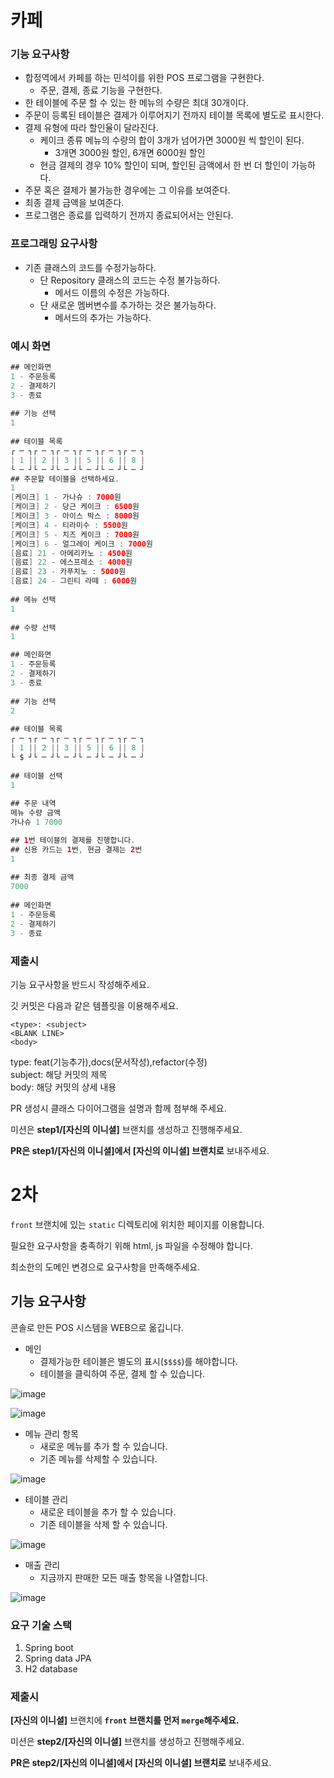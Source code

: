 # 카페 

### 기능 요구사항

- 합정역에서 카페를 하는 민석이를 위한 POS 프로그램을 구현한다.
  - 주문, 결제, 종료 기능을 구현한다.
- 한 테이블에 주문 할 수 있는 한 메뉴의 수량은 최대 30개이다.
- 주문이 등록된 테이블은 결제가 이루어지기 전까지 테이블 목록에 별도로 표시한다.
- 결제 유형에 따라 할인율이 달라진다.
  - 케이크 종류 메뉴의 수량의 합이 3개가 넘어가면  3000원 씩 할인이 된다.
    - 3개면 3000원 할인, 6개면 6000원 할인
  - 현금 결제의 경우 10% 할인이 되며, 할인된 금액에서 한 번 더 할인이 가능하다.
- 주문 혹은 결제가 불가능한 경우에는 그 이유를 보여준다.
- 최종 결제 금액을 보여준다.
- 프로그램은 종료를 입력하기 전까지 종료되어서는 안된다.

### 프로그래밍 요구사항

- 기존 클래스의 코드를 수정가능하다.
  - 단 Repository 클래스의 코드는 수정 불가능하다.
    - 메서드 이름의 수정은 가능하다.
  - 단 새로운 멤버변수를 추가하는 것은 불가능하다.
    - 메서드의 추가는 가능하다.

### 예시 화면

```java
## 메인화면
1 - 주문등록
2 - 결제하기
3 - 종료
  
## 기능 선택
1
  
## 테이블 목록
┌ ─ ┐┌ ─ ┐┌ ─ ┐┌ ─ ┐┌ ─ ┐┌ ─ ┐
| 1 || 2 || 3 || 5 || 6 || 8 |
└ ─ ┘└ ─ ┘└ ─ ┘└ ─ ┘└ ─ ┘└ ─ ┘
## 주문할 테이블을 선택하세요.
1
[케이크] 1 - 가나슈 : 7000원
[케이크] 2 - 당근 케이크 : 6500원
[케이크] 3 - 아이스 박스 : 8000원
[케이크] 4 - 티라미수 : 5500원
[케이크] 5 - 치즈 케이크 : 7000원
[케이크] 6 - 얼그레이 케이크 : 7000원
[음료] 21 - 아메리카노 : 4500원
[음료] 22 - 에스프레소 : 4000원
[음료] 23 - 카푸치노 : 5000원
[음료] 24 - 그린티 라떼 : 6000원
  
## 메뉴 선택
1
  
## 수량 선택
1

## 메인화면
1 - 주문등록
2 - 결제하기
3 - 종료
  
## 기능 선택
2
  
## 테이블 목록
┌ ─ ┐┌ ─ ┐┌ ─ ┐┌ ─ ┐┌ ─ ┐┌ ─ ┐
| 1 || 2 || 3 || 5 || 6 || 8 |
└ $ ┘└ ─ ┘└ ─ ┘└ ─ ┘└ ─ ┘└ ─ ┘
  
## 테이블 선택
1
  
## 주문 내역
메뉴 수량 금액
가나슈 1 7000

## 1번 테이블의 결제를 진행합니다. 
## 신용 카드는 1번, 현금 결제는 2번 
1
  
## 최종 결제 금액
7000
  
## 메인화면
1 - 주문등록
2 - 결제하기
3 - 종료
```



### 제출시

기능 요구사항을 반드시 작성해주세요.

깃 커밋은 다음과 같은 템플릿을 이용해주세요.
```
<type>: <subject>
<BLANK LINE>
<body>
```
type: feat(기능추가),docs(문서작성),refactor(수정)  
subject: 해당 커밋의 제목  
body: 해당 커밋의 상세 내용  

PR 생성시 클래스 다이어그램을 설명과 함께 첨부해 주세요.

미션은 **step1/[자신의 이니셜]** 브랜치를 생성하고 진행해주세요.

**PR은 step1/[자신의 이니셜]에서 [자신의 이니셜] 브랜치로** 보내주세요.



# 2차

`front` 브랜치에 있는 `static` 디렉토리에 위치한 페이지를 이용합니다.

필요한 요구사항을 충족하기 위해 html, js 파일을 수정해야 합니다.

최소한의 도메인 변경으로 요구사항을 만족해주세요.

## 기능 요구사항

콘솔로 만든 POS 시스템을 WEB으로 옮깁니다.

- 메인
  - 결제가능한 테이블은 별도의 표시(`$$$$`)를 해야합니다.
  - 테이블을 클릭하여 주문, 결제 할 수 있습니다.

![image](https://user-images.githubusercontent.com/13347548/87826171-5d67b400-c8b3-11ea-9459-1036618206d7.png)

![image](https://user-images.githubusercontent.com/13347548/87826327-a91a5d80-c8b3-11ea-82ff-f8b1297f5ca3.png)

- 메뉴 관리 항목
  - 새로운 메뉴를 추가 할 수 있습니다.
  - 기존 메뉴를 삭제할 수 있습니다.

![image](https://user-images.githubusercontent.com/13347548/87826223-75d7ce80-c8b3-11ea-8005-2fbbe02274fb.png)

- 테이블 관리
  - 새로운 테이블을 추가 할 수 있습니다.
  - 기존 테이블을 삭제 할 수 있습니다.

![image](https://user-images.githubusercontent.com/13347548/87826266-88520800-c8b3-11ea-926d-12ee492ecf7f.png)

- 매출 관리
  - 지금까지 판매한 모든 매출 항목을 나열합니다.

![image](https://user-images.githubusercontent.com/13347548/87826286-92740680-c8b3-11ea-99b4-f4b3d53238ea.png)

### 요구 기술 스택

1. Spring boot
2. Spring data JPA
3. H2 database

### 제출시

**[자신의 이니셜]** 브랜치에 **`front` 브랜치를 먼저 `merge`해주세요.**

미션은 **step2/[자신의 이니셜]** 브랜치를 생성하고 진행해주세요.

**PR은 step2/[자신의 이니셜]에서 [자신의 이니셜] 브랜치로** 보내주세요.



